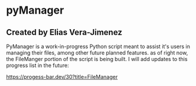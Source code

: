 # pyManager
## Created by Elias Vera-Jimenez

PyManager is a work-in-progress Python script meant to assist it's users in managing their files, among other future planned features. as of right now, the FileManger portion of the script is being built. I will add updates to this progress list in the future:

https://progess-bar.dev/30?title=FileManager